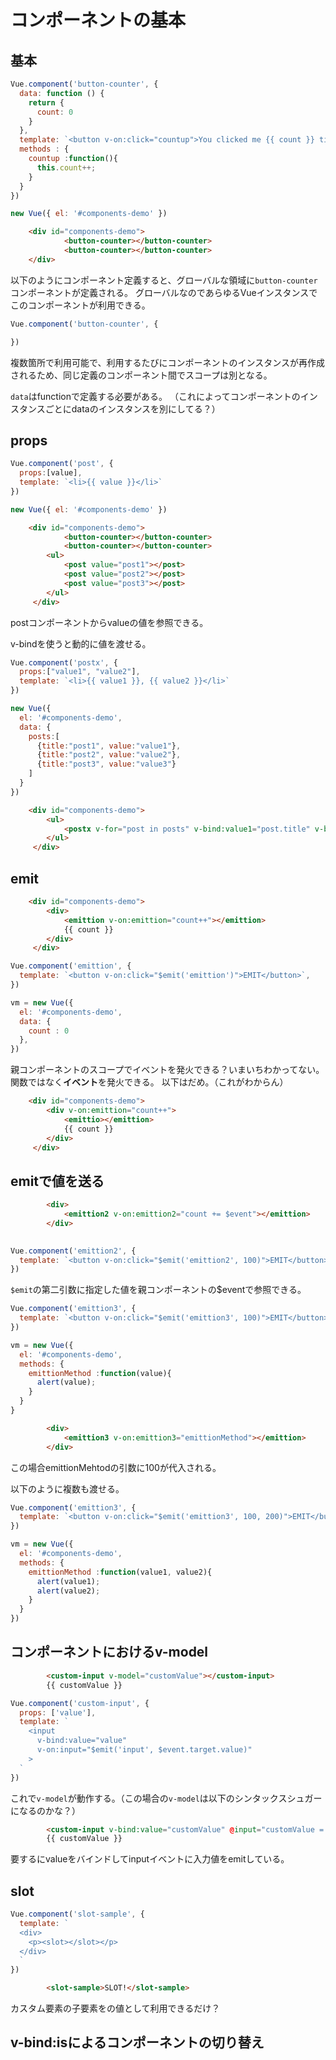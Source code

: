 # コンポーネントの基本
## 基本

```javascript
Vue.component('button-counter', {
  data: function () {
    return {
      count: 0
    }
  },
  template: `<button v-on:click="countup">You clicked me {{ count }} times.</button>`,
  methods : {
    countup :function(){
      this.count++;
    }
  }
})

new Vue({ el: '#components-demo' })

```

```html
    <div id="components-demo">
            <button-counter></button-counter>
            <button-counter></button-counter>
    </div>
```

以下のようにコンポーネント定義すると、グローバルな領域に`button-counter`コンポーネントが定義される。
グローバルなのであらゆるVueインスタンスでこのコンポーネントが利用できる。
```javascript
Vue.component('button-counter', {

})
```

複数箇所で利用可能で、利用するたびにコンポーネントのインスタンスが再作成されるため、同じ定義のコンポーネント間でスコープは別となる。

`data`はfunctionで定義する必要がある。
（これによってコンポーネントのインスタンスごとにdataのインスタンスを別にしてる？）

## props
```javascript
Vue.component('post', {
  props:[value],
  template: `<li>{{ value }}</li>`
})

new Vue({ el: '#components-demo' })
```

```html
    <div id="components-demo">
            <button-counter></button-counter>
            <button-counter></button-counter>
        <ul>
            <post value="post1"></post>
            <post value="post2"></post>
            <post value="post3"></post>
        </ul>
     </div>
```
postコンポーネントからvalueの値を参照できる。

v-bindを使うと動的に値を渡せる。

```javascript
Vue.component('postx', {
  props:["value1", "value2"],
  template: `<li>{{ value1 }}, {{ value2 }}</li>`
})

new Vue({ 
  el: '#components-demo',
  data: {
    posts:[
      {title:"post1", value:"value1"},
      {title:"post2", value:"value2"},
      {title:"post3", value:"value3"}
    ]
  }
})
```
```html
    <div id="components-demo">
        <ul>
            <postx v-for="post in posts" v-bind:value1="post.title" v-bind:value2="post.value"></postx>
        </ul>
     </div>
```

## emit
```html
    <div id="components-demo">
        <div>
            <emittion v-on:emittion="count++"></emittion>
            {{ count }}
        </div>
     </div>
```

```javascript
Vue.component('emittion', {
  template: `<button v-on:click="$emit('emittion')">EMIT</button>`,
})

vm = new Vue({ 
  el: '#components-demo',
  data: {
    count : 0
  },
})
```

親コンポーネントのスコープでイベントを発火できる？いまいちわかってない。関数ではなく**イベント**を発火できる。
以下はだめ。（これがわからん）

```html
    <div id="components-demo">
        <div v-on:emittion="count++">
            <emittio></emittion>
            {{ count }}
        </div>
     </div>
```

## emitで値を送る
```html
        <div>
            <emittion2 v-on:emittion2="count += $event"></emittion>
        </div>
        
```

```javascript
Vue.component('emittion2', {
  template: `<button v-on:click="$emit('emittion2', 100)">EMIT</button>`,
})

```

`$emit`の第二引数に指定した値を親コンポーネントの$eventで参照できる。

```javascript
Vue.component('emittion3', {
  template: `<button v-on:click="$emit('emittion3', 100)">EMIT</button>`,
})

vm = new Vue({ 
  el: '#components-demo',
  methods: {
    emittionMethod :function(value){
      alert(value);
    }
  }
}
```
```html
        <div>
            <emittion3 v-on:emittion3="emittionMethod"></emittion>
        </div>

```

この場合emittionMehtodの引数に100が代入される。

以下のように複数も渡せる。

```javascript
Vue.component('emittion3', {
  template: `<button v-on:click="$emit('emittion3', 100, 200)">EMIT</button>`,
})

vm = new Vue({ 
  el: '#components-demo',
  methods: {
    emittionMethod :function(value1, value2){
      alert(value1);
      alert(value2);
    }
  }
})
```

## コンポーネントにおけるv-model
```html
        <custom-input v-model="customValue"></custom-input>
        {{ customValue }}
```
```javascript
Vue.component('custom-input', {
  props: ['value'],
  template: `
    <input
      v-bind:value="value"
      v-on:input="$emit('input', $event.target.value)"
    >
  `
})

```
これで`v-model`が動作する。（この場合の`v-model`は以下のシンタックスシュガーになるのかな？）
```html
        <custom-input v-bind:value="customValue" @input="customValue = $event"></custom-input>
        {{ customValue }}
```
要するにvalueをバインドしてinputイベントに入力値をemitしている。


## slot
```javascript
Vue.component('slot-sample', {
  template: `
  <div>
    <p><slot></slot></p>
  </div> 
  `
})
```
```html
        <slot-sample>SLOT!</slot-sample>
```
カスタム要素の子要素を<slot>の値として利用できるだけ？


## v-bind:isによるコンポーネントの切り替え